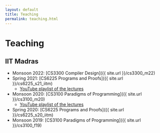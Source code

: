 ```yaml
---
layout: default
title: Teaching
permalink: teaching.html
---
```


# Teaching

## IIT Madras

* Monsoon 2022: [CS3300 Compiler Design]({{ site.url }}/cs3300_m22)
* Spring 2021: [CS6225 Programs and Proofs]({{ site.url }}/cs6225_s21_iitm)
  + [YouTube playlist of the lectures](https://www.youtube.com/playlist?list=PLt0HgEXFOHdkfd7phdKKmTIuwHEvPX0qb)
* Monsoon 2020: [CS3100 Paradigms of Programming]({{ site.url }}/cs3100_m20)  
  + [YouTube playlist of the lectures](https://www.youtube.com/playlist?list=PLt0HgEXFOHdkE-NTs87s7QjwYwqeihb-D)
* Spring 2020: [CS6225 Programs and Proofs]({{ site.url }}/cs6225_s20_iitm)
* Monsoon 2019: [CS3100 Paradigms of Programming]({{ site.url }}/cs3100_f19)
